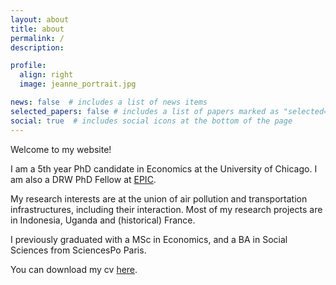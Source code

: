 ```yaml
---
layout: about
title: about
permalink: /
description: 

profile:
  align: right
  image: jeanne_portrait.jpg

news: false  # includes a list of news items
selected_papers: false # includes a list of papers marked as "selected={true}"
social: true  # includes social icons at the bottom of the page
---
```


Welcome to my website!

I am a 5th year PhD candidate in Economics at the University of Chicago. I am also a DRW PhD Fellow at [EPIC](https://epic.uchicago.edu/people/jeanne-sorin/). 

My research interests are at the union of air pollution and transportation infrastructures, including their interaction. Most of my research projects are in Indonesia, Uganda and (historical) France.

I previously graduated with a MSc in Economics, and a BA in Social Sciences from SciencesPo Paris. 

You can download my cv [here](/assets/pdf/cv_jeanne.pdf).
